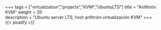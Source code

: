+++
tags = ["virtualization","projects","KVM","UbuntuLTS"]
title = "Anfitrión KVM"
weight = 20                                                                                                         
description = "Ubuntu server LTS, host anfitrión virtualización KVM"
+++
{{< piratify >}}
